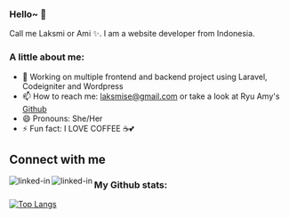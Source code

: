 ### Hello~ 👋

Call me Laksmi or Ami ✨.
I am a website developer from Indonesia. 


### A little about me:
- 🔭 Working on multiple frontend and backend project using Laravel, Codeigniter and Wordpress
- 📫 How to reach me: laksmise@gmail.com or take a look at Ryu Amy's [Github](https://github.com/ryuamy)
- 😄 Pronouns: She/Her
- ⚡ Fun fact: I LOVE COFFEE ☕💕


## Connect with me
[<img align="left" alt="linked-in" src="https://img.shields.io/badge/LinkedIn-0077B5?style=for-the-badge&logo=linkedin&logoColor=white" />](https://www.linkedin.com/in/laksmi-setiawati)
[<img align="left" alt="linked-in" src="https://img.shields.io/badge/GitLab-330F63?style=for-the-badge&logo=gitlab&logoColor=white" />](https://gitlab.com/laksmisetiawati)

### My Github stats:
[![Top Langs](https://github-readme-stats.vercel.app/api/top-langs/?username=laksmisetiawati&layout=compact&text_color=000&bg_color=fff)](https://github.com/anuraghazra/github-readme-stats)


<!--
**laksmisetiawati/laksmisetiawati** is a ✨ _special_ ✨ repository because its `README.md` (this file) appears on your GitHub profile.

Here are some ideas to get you started:

- 🔭 I’m currently working on ...
- 🌱 I’m currently learning ...
- 👯 I’m looking to collaborate on ...
- 🤔 I’m looking for help with ...
- 💬 Ask me about ...
- 📫 How to reach me: ...
- 😄 Pronouns: ...
- ⚡ Fun fact: ...
-->
